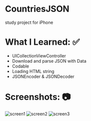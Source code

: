 # CountriesJSON
study project for iPhone

# What I Learned: ✅

- UICollectionViewController
- Download and parse JSON with Data
- Codable
- Loading HTML string
- JSONEncoder & JSONDecoder

# Screenshots: 📷

![screen1](https://user-images.githubusercontent.com/78992253/173184110-42ab16d5-c6a7-47ae-b76b-f03526176937.png)
![screen2](https://user-images.githubusercontent.com/78992253/173184112-04a5628b-d4db-4226-9909-2f7de877fb3d.png)
![screen3](https://user-images.githubusercontent.com/78992253/173184115-7457c332-e9b6-4d11-ad63-bc0e491f52f6.png)
